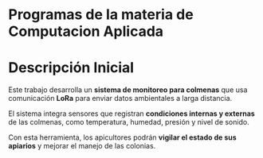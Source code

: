 # Programas de la materia de Computacion Aplicada

# Descripción Inicial

Este trabajo desarrolla un **sistema de monitoreo para colmenas** que usa comunicación **LoRa** para enviar datos ambientales a larga distancia.  

El sistema integra sensores que registran **condiciones internas y externas** de las colmenas, como temperatura, humedad, presión y nivel de sonido.  

Con esta herramienta, los apicultores podrán **vigilar el estado de sus apiarios** y mejorar el manejo de las colonias.


